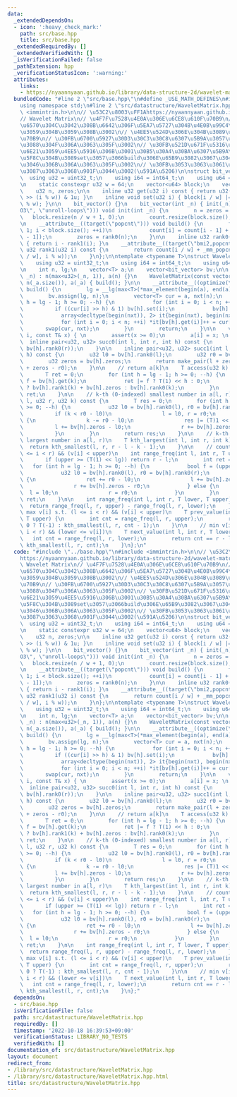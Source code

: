 ```yaml
---
data:
  _extendedDependsOn:
  - icon: ':heavy_check_mark:'
    path: src/base.hpp
    title: src/base.hpp
  _extendedRequiredBy: []
  _extendedVerifiedWith: []
  _isVerificationFailed: false
  _pathExtension: hpp
  _verificationStatusIcon: ':warning:'
  attributes:
    links:
    - https://nyaannyaan.github.io/library/data-structure-2d/wavelet-matrix.hpp
  bundledCode: "#line 2 \"src/base.hpp\"\n#define _USE_MATH_DEFINES\n#include <bits/stdc++.h>\n\
    using namespace std;\n#line 2 \"src/datastructure/WaveletMatrix.hpp\"\n#include\
    \ <immintrin.h>\n\n// \u53C2\u8003\uFF1Ahttps://nyaannyaan.github.io/library/data-structure-2d/wavelet-matrix.hpp\n\
    // Wavelet Matrix\n// \u4F7F\u7528\u4E0A\u306E\u6CE8\u610F\u70B9\n// \u30FB\u8CA0\
    \u6570\u304C\u3042\u308B\u6642\u306F\u5EA7\u5727\u304B\u4E0B\u99C4\u5C65\u304B\
    \u3059\u304B\u3059\u308B\u3002\n// \u4EE5\u524D\u306E\u304B\u3089\u306E\u5909\u66F4\
    \u70B9\n// \u30FB\u6700\u5927\u30D3\u30C3\u30C8\u6307\u5B9A\u3057\u306A\u304F\u3066\
    \u3088\u304F\u306A\u3063\u305F\u3002\n// \u30FB\u521D\u671F\u5316\u306F\u914D\u5217\
    \u6E21\u3059\u4EE5\u5916\u306B\u3001\u30B5\u30A4\u30BA\u6307\u5B9A\u3057\u3066\
    \u5F8C\u304B\u3089set\u3057\u3066build\u306E\u65B9\u3082\u3067\u304D\u308B\u3088\
    \u3046\u306B\u306A\u3063\u305F\u3002\n// \u30FB\u3053\u3063\u3061\u306E\u304C\u3061\
    \u3087\u3063\u3068\u901F\u3044\u3002(\u591A\u5206)\n\nstruct bit_vector {\n  \
    \  using u32 = uint32_t;\n    using i64 = int64_t;\n    using u64 = uint64_t;\n\
    \n    static constexpr u32 w = 64;\n    vector<u64> block;\n    vector<u32> count;\n\
    \    u32 n, zeros;\n\n    inline u32 get(u32 i) const { return u32(block[i / w]\
    \ >> (i % w)) & 1u; }\n    inline void set(u32 i) { block[i / w] |= 1LL << (i\
    \ % w); }\n\n    bit_vector() {}\n    bit_vector(int _n) { init(_n); }\n    __attribute__((optimize(\"\
    O3\", \"unroll-loops\"))) void init(int _n) {\n        n = zeros = _n;\n     \
    \   block.resize(n / w + 1, 0);\n        count.resize(block.size(), 0);\n    }\n\
    \n    __attribute__((target(\"popcnt\"))) void build() {\n        for (u32 i =\
    \ 1; i < block.size(); ++i)\n            count[i] = count[i - 1] + _mm_popcnt_u64(block[i\
    \ - 1]);\n        zeros = rank0(n);\n    }\n\n    inline u32 rank0(u32 i) const\
    \ { return i - rank1(i); }\n    __attribute__((target(\"bmi2,popcnt\"))) inline\
    \ u32 rank1(u32 i) const {\n        return count[i / w] + _mm_popcnt_u64(_bzhi_u64(block[i\
    \ / w], i % w));\n    }\n};\n\ntemplate <typename T>\nstruct WaveletMatrix {\n\
    \    using u32 = uint32_t;\n    using i64 = int64_t;\n    using u64 = uint64_t;\n\
    \n    int n, lg;\n    vector<T> a;\n    vector<bit_vector> bv;\n\n    WaveletMatrix(u32\
    \ _n) : n(max<u32>(_n, 1)), a(n) {}\n    WaveletMatrix(const vector<T>& _a) :\
    \ n(_a.size()), a(_a) { build(); }\n\n    __attribute__((optimize(\"O3\"))) void\
    \ build() {\n        lg = __lg(max<T>(*max_element(begin(a), end(a)), 1)) + 1;\n\
    \        bv.assign(lg, n);\n        vector<T> cur = a, nxt(n);\n        for (int\
    \ h = lg - 1; h >= 0; --h) {\n            for (int i = 0; i < n; ++i)\n      \
    \          if ((cur[i] >> h) & 1) bv[h].set(i);\n            bv[h].build();\n\
    \            array<decltype(begin(nxt)), 2> it{begin(nxt), begin(nxt) + bv[h].zeros};\n\
    \            for (int i = 0; i < n; ++i) *it[bv[h].get(i)]++ = cur[i];\n     \
    \       swap(cur, nxt);\n        }\n        return;\n    }\n\n    void set(u32\
    \ i, const T& x) { \n        assert(x >= 0);\n        a[i] = x; \n    }\n\n  \
    \  inline pair<u32, u32> succ0(int l, int r, int h) const {\n        return make_pair(bv[h].rank0(l),\
    \ bv[h].rank0(r));\n    }\n\n    inline pair<u32, u32> succ1(int l, int r, int\
    \ h) const {\n        u32 l0 = bv[h].rank0(l);\n        u32 r0 = bv[h].rank0(r);\n\
    \        u32 zeros = bv[h].zeros;\n        return make_pair(l + zeros - l0, r\
    \ + zeros - r0);\n    }\n\n    // return a[k]\n    T access(u32 k) const {\n \
    \       T ret = 0;\n        for (int h = lg - 1; h >= 0; --h) {\n            u32\
    \ f = bv[h].get(k);\n            ret |= f ? T(1) << h : 0;\n            k = f\
    \ ? bv[h].rank1(k) + bv[h].zeros : bv[h].rank0(k);\n        }\n        return\
    \ ret;\n    }\n\n    // k-th (0-indexed) smallest number in a[l, r)\n    T kth_smallest(u32\
    \ l, u32 r, u32 k) const {\n        T res = 0;\n        for (int h = lg - 1; h\
    \ >= 0; --h) {\n            u32 l0 = bv[h].rank0(l), r0 = bv[h].rank0(r);\n  \
    \          if (k < r0 - l0)\n                l = l0, r = r0;\n            else\
    \ {\n                k -= r0 - l0;\n                res |= (T)1 << h;\n      \
    \          l += bv[h].zeros - l0;\n                r += bv[h].zeros - r0;\n  \
    \          }\n        }\n        return res;\n    }\n\n    // k-th (0-indexed)\
    \ largest number in a[l, r)\n    T kth_largest(int l, int r, int k) {\n      \
    \  return kth_smallest(l, r, r - l - k - 1);\n    }\n\n    // count i s.t. (l\
    \ <= i < r) && (v[i] < upper)\n    int range_freq(int l, int r, T upper) {\n \
    \       if (upper >= (T(1) << lg)) return r - l;\n        int ret = 0;\n     \
    \   for (int h = lg - 1; h >= 0; --h) {\n            bool f = (upper >> h) & 1;\n\
    \            u32 l0 = bv[h].rank0(l), r0 = bv[h].rank0(r);\n            if (f)\
    \ {\n                ret += r0 - l0;\n                l += bv[h].zeros - l0;\n\
    \                r += bv[h].zeros - r0;\n            } else {\n              \
    \  l = l0;\n                r = r0;\n            }\n        }\n        return\
    \ ret;\n    }\n\n    int range_freq(int l, int r, T lower, T upper) {\n      \
    \  return range_freq(l, r, upper) - range_freq(l, r, lower);\n    }\n\n    //\
    \ max v[i] s.t. (l <= i < r) && (v[i] < upper)\n    T prev_value(int l, int r,\
    \ T upper) {\n        int cnt = range_freq(l, r, upper);\n        return cnt ==\
    \ 0 ? T(-1) : kth_smallest(l, r, cnt - 1);\n    }\n\n    // min v[i] s.t. (l <=\
    \ i < r) && (lower <= v[i])\n    T next_value(int l, int r, T lower) {\n     \
    \   int cnt = range_freq(l, r, lower);\n        return cnt == r - l ? T(-1) :\
    \ kth_smallest(l, r, cnt);\n    }\n};\n"
  code: "#include \"../base.hpp\"\n#include <immintrin.h>\n\n// \u53C2\u8003\uFF1A\
    https://nyaannyaan.github.io/library/data-structure-2d/wavelet-matrix.hpp\n//\
    \ Wavelet Matrix\n// \u4F7F\u7528\u4E0A\u306E\u6CE8\u610F\u70B9\n// \u30FB\u8CA0\
    \u6570\u304C\u3042\u308B\u6642\u306F\u5EA7\u5727\u304B\u4E0B\u99C4\u5C65\u304B\
    \u3059\u304B\u3059\u308B\u3002\n// \u4EE5\u524D\u306E\u304B\u3089\u306E\u5909\u66F4\
    \u70B9\n// \u30FB\u6700\u5927\u30D3\u30C3\u30C8\u6307\u5B9A\u3057\u306A\u304F\u3066\
    \u3088\u304F\u306A\u3063\u305F\u3002\n// \u30FB\u521D\u671F\u5316\u306F\u914D\u5217\
    \u6E21\u3059\u4EE5\u5916\u306B\u3001\u30B5\u30A4\u30BA\u6307\u5B9A\u3057\u3066\
    \u5F8C\u304B\u3089set\u3057\u3066build\u306E\u65B9\u3082\u3067\u304D\u308B\u3088\
    \u3046\u306B\u306A\u3063\u305F\u3002\n// \u30FB\u3053\u3063\u3061\u306E\u304C\u3061\
    \u3087\u3063\u3068\u901F\u3044\u3002(\u591A\u5206)\n\nstruct bit_vector {\n  \
    \  using u32 = uint32_t;\n    using i64 = int64_t;\n    using u64 = uint64_t;\n\
    \n    static constexpr u32 w = 64;\n    vector<u64> block;\n    vector<u32> count;\n\
    \    u32 n, zeros;\n\n    inline u32 get(u32 i) const { return u32(block[i / w]\
    \ >> (i % w)) & 1u; }\n    inline void set(u32 i) { block[i / w] |= 1LL << (i\
    \ % w); }\n\n    bit_vector() {}\n    bit_vector(int _n) { init(_n); }\n    __attribute__((optimize(\"\
    O3\", \"unroll-loops\"))) void init(int _n) {\n        n = zeros = _n;\n     \
    \   block.resize(n / w + 1, 0);\n        count.resize(block.size(), 0);\n    }\n\
    \n    __attribute__((target(\"popcnt\"))) void build() {\n        for (u32 i =\
    \ 1; i < block.size(); ++i)\n            count[i] = count[i - 1] + _mm_popcnt_u64(block[i\
    \ - 1]);\n        zeros = rank0(n);\n    }\n\n    inline u32 rank0(u32 i) const\
    \ { return i - rank1(i); }\n    __attribute__((target(\"bmi2,popcnt\"))) inline\
    \ u32 rank1(u32 i) const {\n        return count[i / w] + _mm_popcnt_u64(_bzhi_u64(block[i\
    \ / w], i % w));\n    }\n};\n\ntemplate <typename T>\nstruct WaveletMatrix {\n\
    \    using u32 = uint32_t;\n    using i64 = int64_t;\n    using u64 = uint64_t;\n\
    \n    int n, lg;\n    vector<T> a;\n    vector<bit_vector> bv;\n\n    WaveletMatrix(u32\
    \ _n) : n(max<u32>(_n, 1)), a(n) {}\n    WaveletMatrix(const vector<T>& _a) :\
    \ n(_a.size()), a(_a) { build(); }\n\n    __attribute__((optimize(\"O3\"))) void\
    \ build() {\n        lg = __lg(max<T>(*max_element(begin(a), end(a)), 1)) + 1;\n\
    \        bv.assign(lg, n);\n        vector<T> cur = a, nxt(n);\n        for (int\
    \ h = lg - 1; h >= 0; --h) {\n            for (int i = 0; i < n; ++i)\n      \
    \          if ((cur[i] >> h) & 1) bv[h].set(i);\n            bv[h].build();\n\
    \            array<decltype(begin(nxt)), 2> it{begin(nxt), begin(nxt) + bv[h].zeros};\n\
    \            for (int i = 0; i < n; ++i) *it[bv[h].get(i)]++ = cur[i];\n     \
    \       swap(cur, nxt);\n        }\n        return;\n    }\n\n    void set(u32\
    \ i, const T& x) { \n        assert(x >= 0);\n        a[i] = x; \n    }\n\n  \
    \  inline pair<u32, u32> succ0(int l, int r, int h) const {\n        return make_pair(bv[h].rank0(l),\
    \ bv[h].rank0(r));\n    }\n\n    inline pair<u32, u32> succ1(int l, int r, int\
    \ h) const {\n        u32 l0 = bv[h].rank0(l);\n        u32 r0 = bv[h].rank0(r);\n\
    \        u32 zeros = bv[h].zeros;\n        return make_pair(l + zeros - l0, r\
    \ + zeros - r0);\n    }\n\n    // return a[k]\n    T access(u32 k) const {\n \
    \       T ret = 0;\n        for (int h = lg - 1; h >= 0; --h) {\n            u32\
    \ f = bv[h].get(k);\n            ret |= f ? T(1) << h : 0;\n            k = f\
    \ ? bv[h].rank1(k) + bv[h].zeros : bv[h].rank0(k);\n        }\n        return\
    \ ret;\n    }\n\n    // k-th (0-indexed) smallest number in a[l, r)\n    T kth_smallest(u32\
    \ l, u32 r, u32 k) const {\n        T res = 0;\n        for (int h = lg - 1; h\
    \ >= 0; --h) {\n            u32 l0 = bv[h].rank0(l), r0 = bv[h].rank0(r);\n  \
    \          if (k < r0 - l0)\n                l = l0, r = r0;\n            else\
    \ {\n                k -= r0 - l0;\n                res |= (T)1 << h;\n      \
    \          l += bv[h].zeros - l0;\n                r += bv[h].zeros - r0;\n  \
    \          }\n        }\n        return res;\n    }\n\n    // k-th (0-indexed)\
    \ largest number in a[l, r)\n    T kth_largest(int l, int r, int k) {\n      \
    \  return kth_smallest(l, r, r - l - k - 1);\n    }\n\n    // count i s.t. (l\
    \ <= i < r) && (v[i] < upper)\n    int range_freq(int l, int r, T upper) {\n \
    \       if (upper >= (T(1) << lg)) return r - l;\n        int ret = 0;\n     \
    \   for (int h = lg - 1; h >= 0; --h) {\n            bool f = (upper >> h) & 1;\n\
    \            u32 l0 = bv[h].rank0(l), r0 = bv[h].rank0(r);\n            if (f)\
    \ {\n                ret += r0 - l0;\n                l += bv[h].zeros - l0;\n\
    \                r += bv[h].zeros - r0;\n            } else {\n              \
    \  l = l0;\n                r = r0;\n            }\n        }\n        return\
    \ ret;\n    }\n\n    int range_freq(int l, int r, T lower, T upper) {\n      \
    \  return range_freq(l, r, upper) - range_freq(l, r, lower);\n    }\n\n    //\
    \ max v[i] s.t. (l <= i < r) && (v[i] < upper)\n    T prev_value(int l, int r,\
    \ T upper) {\n        int cnt = range_freq(l, r, upper);\n        return cnt ==\
    \ 0 ? T(-1) : kth_smallest(l, r, cnt - 1);\n    }\n\n    // min v[i] s.t. (l <=\
    \ i < r) && (lower <= v[i])\n    T next_value(int l, int r, T lower) {\n     \
    \   int cnt = range_freq(l, r, lower);\n        return cnt == r - l ? T(-1) :\
    \ kth_smallest(l, r, cnt);\n    }\n};"
  dependsOn:
  - src/base.hpp
  isVerificationFile: false
  path: src/datastructure/WaveletMatrix.hpp
  requiredBy: []
  timestamp: '2022-10-18 16:39:53+09:00'
  verificationStatus: LIBRARY_NO_TESTS
  verifiedWith: []
documentation_of: src/datastructure/WaveletMatrix.hpp
layout: document
redirect_from:
- /library/src/datastructure/WaveletMatrix.hpp
- /library/src/datastructure/WaveletMatrix.hpp.html
title: src/datastructure/WaveletMatrix.hpp
---
```

